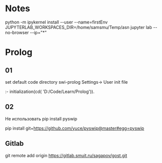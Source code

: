 # Notes

python -m ipykernel install --user --name=firstEnv
 JUPYTERLAB_WORKSPACES_DIR=/home/samsmu/Temp/asn jupyter lab --no-browser --ip="*"

# Prolog
## 01
set default code directory swi-prolog
Settings-> User init file

:- initialization(cd( 'D:/Code/Learn/Prolog')).

## 02
Не использовать pip install pyswip

pip install git+https://github.com/yuce/pyswip@master#egg=pyswip

## Gitlab
 git remote add origin https://gitlab.smuit.ru/sagapov/gost.git
